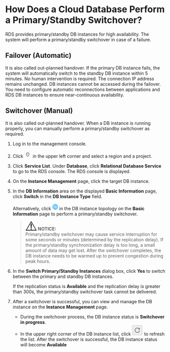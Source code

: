 # How Does a Cloud Database Perform a Primary/Standby Switchover?<a name="rds_faq_0065"></a>

RDS provides primary/standby DB instances for high availability. The system will perform a primary/standby switchover in case of a failure.

## Failover \(Automatic\)<a name="sdff147486087439ab2239da8f88afa16"></a>

It is also called out-planned handover. If the primary DB instance fails, the system will automatically switch to the standby DB instance within 5 minutes. No human intervention is required. The connection IP address remains unchanged. DB instances cannot be accessed during the failover. You need to configure automatic reconnections between applications and RDS DB instances to ensure near-continuous availability.

## Switchover \(Manual\)<a name="sabc33311a0ed4885a5bee220bb7fb976"></a>

It is also called out-planned handover. When a DB instance is running properly, you can manually perform a primary/standby switchover as required.

1.  Log in to the management console.
2.  Click  ![](figures/region.png)  in the upper left corner and select a region and a project.
3.  Click  **Service List**. Under  **Database**, click  **Relational Database Service**  to go to the RDS console. The RDS console is displayed.
4.  On the  **Instance Management**  page, click the target DB instance.
5.  In the  **DB Information**  area on the displayed  **Basic Information**  page, click  **Switch**  in the  **DB Instance Type**  field.

    Alternatively, click  ![](figures/switch.PNG)  in the DB instance topology on the  **Basic Information**  page to perform a primary/standby switchover.

    >![](public_sys-resources/icon-notice.gif) **NOTICE:**   
    >Primary/standby switchover may cause service interruption for some seconds or minutes \(determined by the replication delay\). If the primary/standby synchronization delay is too long, a small amount of data may get lost. After the switchover completes, the DB instance needs to be warmed up to prevent congestion during peak hours.  

6.  In the  **Switch Primary/Standby Instances**  dialog box, click  **Yes**  to switch between the primary and standby DB instances.

    If the replication status is  **Available**  and the replication delay is greater than 300s, the primary/standby switchover task cannot be delivered.

7.  After a switchover is successful, you can view and manage the DB instance on the  **Instance Management**  page.
    -   During the switchover process, the DB instance status is  **Switchover in progress**.
    -   In the upper right corner of the DB instance list, click  ![](figures/refresh.png)  to refresh the list. After the switchover is successful, the DB instance status will become  **Available** 


